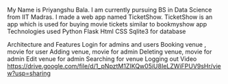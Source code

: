 My Name is Priyangshu Bala. I am currently pursuing BS in Data Science from IIT Madras. I made a web app named TicketShow. 
TicketShow is an app which is used for buying movie tickets similar to bookmyshow app
Technologies used
Python
Flask
Html
CSS
Sqlite3 for database

Architecture and Features
Login for admins and users
Booking venue , movie for user
Adding venue, movie for admin
Deleting venue, movie for admin
Edit venue for admin
Searching for venue
Logging out
Video
https://drive.google.com/file/d/1_pNpztM1ZIKQw05iU8IeLZWiFPUV9sHr/view?usp=sharing
